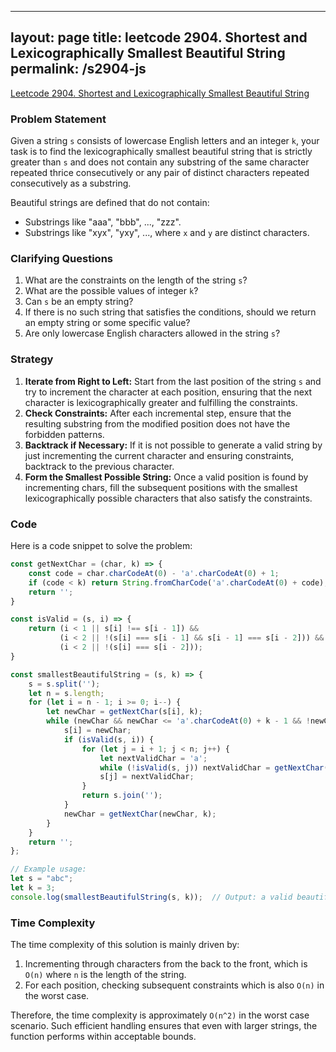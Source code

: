 
---
layout: page
title: leetcode 2904. Shortest and Lexicographically Smallest Beautiful String
permalink: /s2904-js
---
[Leetcode 2904. Shortest and Lexicographically Smallest Beautiful String](https://algoadvance.github.io/algoadvance/l2904)
### Problem Statement
Given a string `s` consists of lowercase English letters and an integer `k`, your task is to find the lexicographically smallest beautiful string that is strictly greater than `s` and does not contain any substring of the same character repeated thrice consecutively or any pair of distinct characters repeated consecutively as a substring. 

Beautiful strings are defined that do not contain:
- Substrings like "aaa", "bbb", ..., "zzz".
- Substrings like "xyx", "yxy", ..., where `x` and `y` are distinct characters.

### Clarifying Questions
1. What are the constraints on the length of the string `s`?
2. What are the possible values of integer `k`?
3. Can `s` be an empty string?
4. If there is no such string that satisfies the conditions, should we return an empty string or some specific value?
5. Are only lowercase English characters allowed in the string `s`?

### Strategy
1. **Iterate from Right to Left:** Start from the last position of the string `s` and try to increment the character at each position, ensuring that the next character is lexicographically greater and fulfilling the constraints.
2. **Check Constraints:** After each incremental step, ensure that the resulting substring from the modified position does not have the forbidden patterns.
3. **Backtrack if Necessary:** If it is not possible to generate a valid string by just incrementing the current character and ensuring constraints, backtrack to the previous character.
4. **Form the Smallest Possible String:** Once a valid position is found by incrementing chars, fill the subsequent positions with the smallest lexicographically possible characters that also satisfy the constraints.

### Code
Here is a code snippet to solve the problem:

```javascript
const getNextChar = (char, k) => {
    const code = char.charCodeAt(0) - 'a'.charCodeAt(0) + 1;
    if (code < k) return String.fromCharCode('a'.charCodeAt(0) + code);
    return '';
}

const isValid = (s, i) => {
    return (i < 1 || s[i] !== s[i - 1]) && 
           (i < 2 || !(s[i] === s[i - 1] && s[i - 1] === s[i - 2])) && 
           (i < 2 || !(s[i] === s[i - 2]));
}

const smallestBeautifulString = (s, k) => {
    s = s.split('');
    let n = s.length;
    for (let i = n - 1; i >= 0; i--) {
        let newChar = getNextChar(s[i], k);
        while (newChar && newChar <= 'a'.charCodeAt(0) + k - 1 && !newChar) {
            s[i] = newChar;
            if (isValid(s, i)) {
                for (let j = i + 1; j < n; j++) {
                    let nextValidChar = 'a';
                    while (!isValid(s, j)) nextValidChar = getNextChar(nextValidChar, k);
                    s[j] = nextValidChar;
                }
                return s.join('');
            } 
            newChar = getNextChar(newChar, k);
        }
    }
    return '';
};

// Example usage:
let s = "abc";
let k = 3;
console.log(smallestBeautifulString(s, k));  // Output: a valid beautiful string greater than "abc"
```

### Time Complexity
The time complexity of this solution is mainly driven by:
1. Incrementing through characters from the back to the front, which is `O(n)` where `n` is the length of the string.
2. For each position, checking subsequent constraints which is also `O(n)` in the worst case.

Therefore, the time complexity is approximately `O(n^2)` in the worst case scenario. Such efficient handling ensures that even with larger strings, the function performs within acceptable bounds.